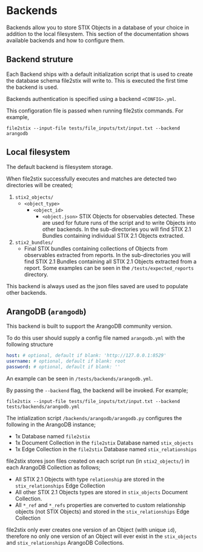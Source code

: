 # Backends

Backends allow you to store STIX Objects in a database of your choice in addition to the local filesystem. This section of the documentation shows available backends and how to configure them.

## Backend struture

Each Backend ships with a default initialization script that is used to create the database schema file2stix will write to. This is executed the first time the backend is used.

Backends authentication is specified using a backend `<CONFIG>.yml`.

This configoration file is passed when running file2stix commands. For example, 

```shell
file2stix --input-file tests/file_inputs/txt/input.txt --backend arangodb
```

## Local filesystem

The default backend is filesystem storage.

When file2stix successfully executes and matches are detected two directories will be created;

1. `stix2_objects/`
	* `<object_type>`
		* `<object_id>`
			* `<object.json>` STIX Objects for observables detected. These are used for future runs of the script and to write Objects into other backends. In the sub-directories you will find STIX 2.1 Bundles containing individual STIX 2.1 Objects extracted.
2. `stix2_bundles/`
	* Final STIX bundles containing collections of Objects from observables extracted from reports. In the sub-directories you will find STIX 2.1 Bundles containing all STIX 2.1 Objects extracted from a report. Some examples can be seen in the `/tests/expected_reports` directory.

This backend is always used as the json files saved are used to populate other backends.

## ArangoDB (`arangodb`)

This backend is built to support the ArangoDB community version.

To do this user should supply a config file named `arangodb.yml` with the following structure

```yml
host: # optional, default if blank: 'http://127.0.0.1:8529'
username: # optional, default if blank: root
password: # optional, default if blank: ''
```

An example can be seen in `/tests/backends/arangodb.yml`.

By passing the `--backend` flag, the backend will be invoked. For example;

```shell
file2stix --input-file tests/file_inputs/txt/input.txt --backend tests/backends/arangodb.yml
```

The intialization script `/backends/arangodb/arangodb.py` configures the following in the ArangoDB instance;

* 1x Database named `file2stix`
* 1x Document Collection in the `file2stix` Database named `stix_objects`
* 1x Edge Collection in the `file2stix` Database named `stix_relationships`

file2stix stores json files created on each script run (in `stix2_objects/`) in each ArangoDB Collection as follows;

* All STIX 2.1 Objects with type `relationship` are stored in the `stix_relationships` Edge Collection
* All other STIX 2.1 Objects types are stored in `stix_objects` Document Collection.
* All `*_ref` and `*_refs` properties are converted to custom relationship objects (not STIX Objects) and stored in the `stix_relationships` Edge Collection

file2stix only ever creates one version of an Object (with unique `id`), therefore no only one version of an Object will ever exist in the `stix_objects` and `stix_relationships` ArangoDB Collections.